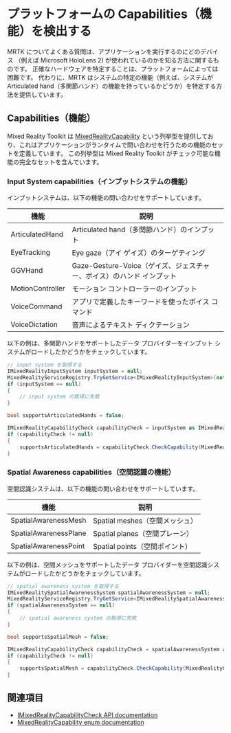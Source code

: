 # プラットフォームの Capabilities（機能）を検出する

MRTK についてよくある質問は、アプリケーションを実行するのにどのデバイス
（例えば Microsoft HoloLens 2) が使われているのかを知る方法に関するものです。
正確なハードウェアを特定することは、プラットフォームによっては困難です。
代わりに、MRTK はシステムの特定の機能（例えば、システムが Articulated hand（多関節ハンド）の機能を持っているかどうか）を特定する方法を提供しています。

## Capabilities（機能）

Mixed Reality Toolkit は [MixedRealityCapability](xref:Microsoft.MixedReality.Toolkit.MixedRealityCapability)
という列挙型を提供しており、これはアプリケーションがランタイムで問い合わせを行うための機能のセットを定義しています。
この列挙型は Mixed Reality Toolkit がチェック可能な機能の完全なセットを含んでいます。

### Input System capabilities（インプットシステムの機能）

インプットシステムは、以下の機能の問い合わせをサポートしています。

| 機能 | 説明 |
|---|---|
| ArticulatedHand | Articulated hand（多関節ハンド）のインプット |
| EyeTracking | Eye gaze（アイ ゲイズ）のターゲティング |
| GGVHand | Gaze-Gesture-Voice（ゲイズ、ジェスチャー、ボイス）のハンド インプット |
| MotionController | モーション コントローラーのインプット |
| VoiceCommand | アプリで定義したキーワードを使ったボイス コマンド |
| VoiceDictation | 音声によるテキスト ディクテーション |

以下の例は、多関節ハンドをサポートしたデータ プロバイダーをインプット システムがロードしたかどうかをチェックしています。

``` C#
// input system を取得する
IMixedRealityInputSystem inputSystem = null;
MixedRealityServiceRegistry.TryGetService<IMixedRealityInputSystem>(out inputSystem);
if (inputSystem == null)
{
    // input system の取得に失敗
}

bool supportsArticulatedHands = false;

IMixedRealityCapabilityCheck capabilityCheck = inputSystem as IMixedRealityCapabilityCheck;
if (capabilityCheck != null)
{
    supportsArticulatedHands = capabilityCheck.CheckCapability(MixedRealityCapability.ArticulatedHand);
}
```

### Spatial Awareness capabilities（空間認識の機能）

空間認識システムは、以下の機能の問い合わせをサポートしています。

| 機能 | 説明 |
|---|---|
| SpatialAwarenessMesh | Spatial meshes（空間メッシュ） |
| SpatialAwarenessPlane | Spatial planes（空間プレーン） |
| SpatialAwarenessPoint | Spatial points（空間ポイント） |

以下の例は、空間メッシュをサポートしたデータ プロバイダーを空間認識システムがロードしたかどうかをチェックしています。

``` C#
// spatial awareness system を取得する
IMixedRealitySpatialAwarenessSystem spatialAwarenessSystem = null;
MixedRealityServiceRegistry.TryGetService<IMixedRealitySpatialAwarenessSystem>(out spatialAwarenessSystem);
if (spatialAwarenessSystem == null)
{
    // spatial awareness system の取得に失敗
}

bool supportsSpatialMesh = false;

IMixedRealityCapabilityCheck capabilityCheck = spatialAwarenessSystem as IMixedRealityCapabilityCheck;
if (capabilityCheck != null)
{
    supportsSpatialMesh = capabilityCheck.CheckCapability(MixedRealityCapability.SpatialAwarenessMesh);
}
```

## 関連項目

- [IMixedRealityCapabilityCheck API documentation](xref:Microsoft.MixedReality.Toolkit.IMixedRealityCapabilityCheck)
- [MixedRealityCapability enum documentation](xref:Microsoft.MixedReality.Toolkit.MixedRealityCapability)
